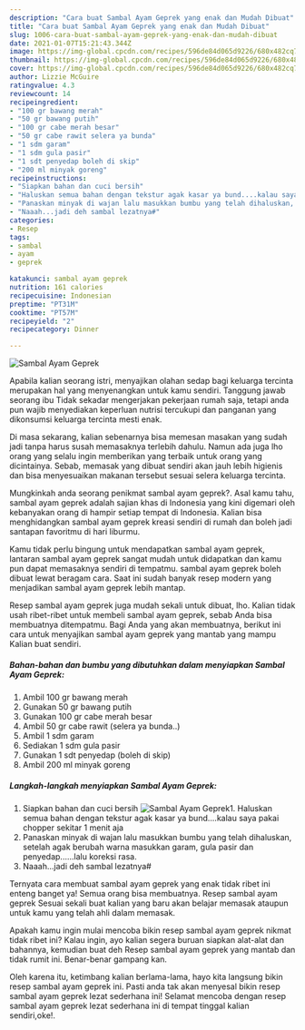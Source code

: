 ```yaml
---
description: "Cara buat Sambal Ayam Geprek yang enak dan Mudah Dibuat"
title: "Cara buat Sambal Ayam Geprek yang enak dan Mudah Dibuat"
slug: 1006-cara-buat-sambal-ayam-geprek-yang-enak-dan-mudah-dibuat
date: 2021-01-07T15:21:43.344Z
image: https://img-global.cpcdn.com/recipes/596de84d065d9226/680x482cq70/sambal-ayam-geprek-foto-resep-utama.jpg
thumbnail: https://img-global.cpcdn.com/recipes/596de84d065d9226/680x482cq70/sambal-ayam-geprek-foto-resep-utama.jpg
cover: https://img-global.cpcdn.com/recipes/596de84d065d9226/680x482cq70/sambal-ayam-geprek-foto-resep-utama.jpg
author: Lizzie McGuire
ratingvalue: 4.3
reviewcount: 14
recipeingredient:
- "100 gr bawang merah"
- "50 gr bawang putih"
- "100 gr cabe merah besar"
- "50 gr cabe rawit selera ya bunda"
- "1 sdm garam"
- "1 sdm gula pasir"
- "1 sdt penyedap boleh di skip"
- "200 ml minyak goreng"
recipeinstructions:
- "Siapkan bahan dan cuci bersih"
- "Haluskan semua bahan dengan tekstur agak kasar ya bund....kalau saya pakai chopper sekitar 1 menit aja"
- "Panaskan minyak di wajan lalu masukkan bumbu yang telah dihaluskan, setelah agak berubah warna masukkan garam, gula pasir dan penyedap......lalu koreksi rasa."
- "Naaah...jadi deh sambal lezatnya#"
categories:
- Resep
tags:
- sambal
- ayam
- geprek

katakunci: sambal ayam geprek 
nutrition: 161 calories
recipecuisine: Indonesian
preptime: "PT31M"
cooktime: "PT57M"
recipeyield: "2"
recipecategory: Dinner

---
```



![Sambal Ayam Geprek](https://img-global.cpcdn.com/recipes/596de84d065d9226/680x482cq70/sambal-ayam-geprek-foto-resep-utama.jpg)

Apabila kalian seorang istri, menyajikan olahan sedap bagi keluarga tercinta merupakan hal yang menyenangkan untuk kamu sendiri. Tanggung jawab seorang ibu Tidak sekadar mengerjakan pekerjaan rumah saja, tetapi anda pun wajib menyediakan keperluan nutrisi tercukupi dan panganan yang dikonsumsi keluarga tercinta mesti enak.

Di masa  sekarang, kalian sebenarnya bisa memesan masakan yang sudah jadi tanpa harus susah memasaknya terlebih dahulu. Namun ada juga lho orang yang selalu ingin memberikan yang terbaik untuk orang yang dicintainya. Sebab, memasak yang dibuat sendiri akan jauh lebih higienis dan bisa menyesuaikan makanan tersebut sesuai selera keluarga tercinta. 



Mungkinkah anda seorang penikmat sambal ayam geprek?. Asal kamu tahu, sambal ayam geprek adalah sajian khas di Indonesia yang kini digemari oleh kebanyakan orang di hampir setiap tempat di Indonesia. Kalian bisa menghidangkan sambal ayam geprek kreasi sendiri di rumah dan boleh jadi santapan favoritmu di hari liburmu.

Kamu tidak perlu bingung untuk mendapatkan sambal ayam geprek, lantaran sambal ayam geprek sangat mudah untuk didapatkan dan kamu pun dapat memasaknya sendiri di tempatmu. sambal ayam geprek boleh dibuat lewat beragam cara. Saat ini sudah banyak resep modern yang menjadikan sambal ayam geprek lebih mantap.

Resep sambal ayam geprek juga mudah sekali untuk dibuat, lho. Kalian tidak usah ribet-ribet untuk membeli sambal ayam geprek, sebab Anda bisa membuatnya ditempatmu. Bagi Anda yang akan membuatnya, berikut ini cara untuk menyajikan sambal ayam geprek yang mantab yang mampu Kalian buat sendiri.

<!--inarticleads1-->

##### Bahan-bahan dan bumbu yang dibutuhkan dalam menyiapkan Sambal Ayam Geprek:

1. Ambil 100 gr bawang merah
1. Gunakan 50 gr bawang putih
1. Gunakan 100 gr cabe merah besar
1. Ambil 50 gr cabe rawit (selera ya bunda..)
1. Ambil 1 sdm garam
1. Sediakan 1 sdm gula pasir
1. Gunakan 1 sdt penyedap (boleh di skip)
1. Ambil 200 ml minyak goreng




<!--inarticleads2-->

##### Langkah-langkah menyiapkan Sambal Ayam Geprek:

1. Siapkan bahan dan cuci bersih
<img src="https://img-global.cpcdn.com/steps/be9c3f5cda02d0da/160x128cq70/sambal-ayam-geprek-langkah-memasak-1-foto.jpg" alt="Sambal Ayam Geprek">1. Haluskan semua bahan dengan tekstur agak kasar ya bund....kalau saya pakai chopper sekitar 1 menit aja
1. Panaskan minyak di wajan lalu masukkan bumbu yang telah dihaluskan, setelah agak berubah warna masukkan garam, gula pasir dan penyedap......lalu koreksi rasa.
1. Naaah...jadi deh sambal lezatnya#




Ternyata cara membuat sambal ayam geprek yang enak tidak ribet ini enteng banget ya! Semua orang bisa membuatnya. Resep sambal ayam geprek Sesuai sekali buat kalian yang baru akan belajar memasak ataupun untuk kamu yang telah ahli dalam memasak.

Apakah kamu ingin mulai mencoba bikin resep sambal ayam geprek nikmat tidak ribet ini? Kalau ingin, ayo kalian segera buruan siapkan alat-alat dan bahannya, kemudian buat deh Resep sambal ayam geprek yang mantab dan tidak rumit ini. Benar-benar gampang kan. 

Oleh karena itu, ketimbang kalian berlama-lama, hayo kita langsung bikin resep sambal ayam geprek ini. Pasti anda tak akan menyesal bikin resep sambal ayam geprek lezat sederhana ini! Selamat mencoba dengan resep sambal ayam geprek lezat sederhana ini di tempat tinggal kalian sendiri,oke!.

